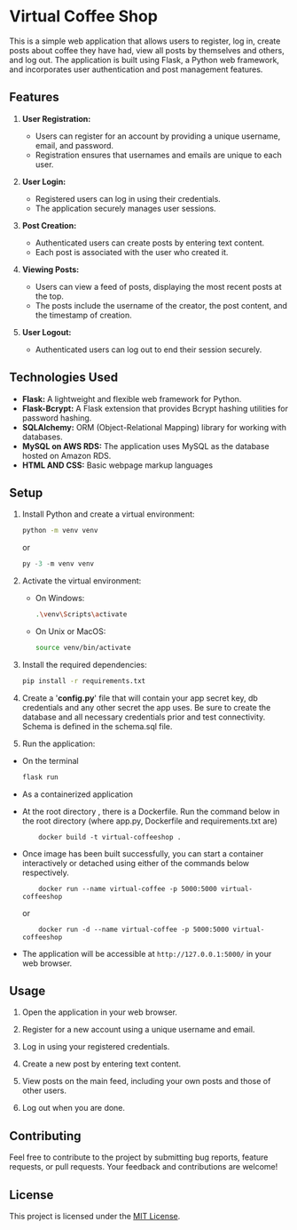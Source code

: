 # Virtual Coffee Shop

This is a simple web application that allows users to register, log in, create posts about coffee they have had, view all posts by themselves and others, and log out. The application is built using Flask, a Python web framework, and incorporates user authentication and post management features.


## Features

1. **User Registration:**
   - Users can register for an account by providing a unique username, email, and password.
   - Registration ensures that usernames and emails are unique to each user.

2. **User Login:**
   - Registered users can log in using their credentials.
   - The application securely manages user sessions.

3. **Post Creation:**
   - Authenticated users can create posts by entering text content.
   - Each post is associated with the user who created it.

4. **Viewing Posts:**
   - Users can view a feed of posts, displaying the most recent posts at the top.
   - The posts include the username of the creator, the post content, and the timestamp of creation.

5. **User Logout:**
   - Authenticated users can log out to end their session securely.

## Technologies Used

- **Flask:** A lightweight and flexible web framework for Python.
- **Flask-Bcrypt:** A Flask extension that provides Bcrypt hashing utilities for password hashing.
- **SQLAlchemy:** ORM (Object-Relational Mapping) library for working with databases.
- **MySQL on AWS RDS:** The application uses MySQL as the database hosted on Amazon RDS.
- **HTML AND CSS:** Basic webpage markup languages

## Setup

1. Install Python and create a virtual environment:

    ```bash
    python -m venv venv
    ```
    or 

    ```powershell
    py -3 -m venv venv
    ```

2. Activate the virtual environment:

    - On Windows:

        ```bash
        .\venv\Scripts\activate
        ```

    - On Unix or MacOS:

        ```bash
        source venv/bin/activate
        ```

3. Install the required dependencies:

    ```bash
    pip install -r requirements.txt
    ```
4. Create a '**config.py**' file that will contain your app secret key, db credentials and any other secret the app uses. Be sure to create the database and all necessary credentials prior and test connectivity.
Schema is defined in the schema.sql file.

5. Run the application:

- On the terminal

    ```bash
    flask run
    ```

- As a containerized application
* At the root directory , there is a Dockerfile. Run the command below in the root directory (where app.py, Dockerfile and requirements.txt are)
    ```
        docker build -t virtual-coffeeshop .
    ```
* Once image has been built successfully, you can start a container interactively or detached using either of the commands below respectively.
    ```
        docker run --name virtual-coffee -p 5000:5000 virtual-coffeeshop
    ```
    or 
    ```
        docker run -d --name virtual-coffee -p 5000:5000 virtual-coffeeshop
    ```

 *  The application will be accessible at `http://127.0.0.1:5000/` in your web browser.



## Usage

1. Open the application in your web browser.

2. Register for a new account using a unique username and email.

3. Log in using your registered credentials.

4. Create a new post by entering text content.

5. View posts on the main feed, including your own posts and those of other users.

6. Log out when you are done.

## Contributing

Feel free to contribute to the project by submitting bug reports, feature requests, or pull requests. Your feedback and contributions are welcome!

## License

This project is licensed under the [MIT License](LICENSE).
